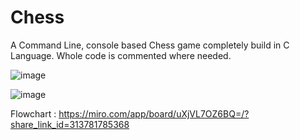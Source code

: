 # Chess
 A Command Line, console based Chess game completely build in C Language.
 Whole code is commented where needed.


![image](https://github.com/user-attachments/assets/413d754f-9614-4c44-b021-e2e5d1fd2f91)




![image](https://github.com/user-attachments/assets/c2155b79-8e19-470f-b10c-98a96872e26a)


Flowchart : https://miro.com/app/board/uXjVL7OZ6BQ=/?share_link_id=313781785368
